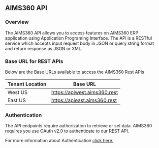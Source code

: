 AIMS360 API
-----------

### Overview

The AIMS360 API allows you to access features on AIMS360 ERP application using
Application Programing Interface. The API is a RESTful service which accepts
input request body in JSON or query string format and return response as JSON or
XML.

### Base URL for REST APIs

Below are the Base URLs available to access the AIMS360 Rest APIs

| Tenant Location | Base URL                      |
|-----------------|-------------------------------|
| West US         | https://apiwest.aims360.rest |
| East US         | https://apieast.aims360.rest |

### Authentication

The API endpoints require authorization to retrieve or set data. AIMS360
requires you use OAuth v2.0 to authenticate to our REST API. 

For more information about Authentication [click here.](https://github.com/AIMS360/API/tree/master/Authentication)